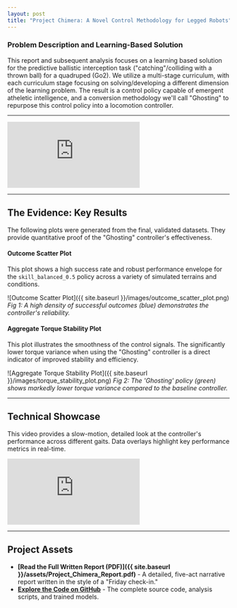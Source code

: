 ```yaml
---
layout: post
title: "Project Chimera: A Novel Control Methodology for Legged Robots"
---
```


### Problem Description and Learning-Based Solution
This report and subsequent analysis focuses on a learning based solution for the predictive ballistic interception task ("catching"/colliding with a thrown ball) for a quadruped (Go2). We utilize a multi-stage curriculum, with each curriculum stage focusing on solving/developing a different dimension of the learning problem. The result is a control policy capable of emergent atheletic intelligence, and a conversion methodology we'll call "Ghosting" to repurpose this control policy into a locomotion controller.

---

<!-- HOW-TO: Go to your YouTube video, click "Share" -> "Embed", and copy the src="..." URL here. -->
<div class="video-container">
  <iframe src="https://www.youtube.com/embed/YOUR_TRAILER_VIDEO_ID" title="Project Trailer" frameborder="0" allow="accelerometer; autoplay; clipboard-write; encrypted-media; gyroscope; picture-in-picture" allowfullscreen></iframe>
</div>

---

## The Evidence: Key Results
The following plots were generated from the final, validated datasets. They provide quantitative proof of the "Ghosting" controller's effectiveness.

#### Outcome Scatter Plot
This plot shows a high success rate and robust performance envelope for the `skill_balanced_0.5` policy across a variety of simulated terrains and conditions.

<!-- HOW-TO: Create an 'images' folder in the root of your repository, upload your plot, and link it here. -->
![Outcome Scatter Plot]({{ site.baseurl }}/images/outcome_scatter_plot.png)
*Fig 1: A high density of successful outcomes (blue) demonstrates the controller's reliability.*

#### Aggregate Torque Stability Plot
This plot illustrates the smoothness of the control signals. The significantly lower torque variance when using the "Ghosting" controller is a direct indicator of improved stability and efficiency.

![Aggregate Torque Stability Plot]({{ site.baseurl }}/images/torque_stability_plot.png)
*Fig 2: The 'Ghosting' policy (green) shows markedly lower torque variance compared to the baseline controller.*

---

## Technical Showcase
This video provides a slow-motion, detailed look at the controller's performance across different gaits. Data overlays highlight key performance metrics in real-time.

<!-- HOW-TO: Get the embed URL for your second video here. -->
<div class="video-container">
  <iframe src="https://www.youtube.com/embed/YOUR_TECHNICAL_VIDEO_ID" title="Technical Showcase" frameborder="0" allow="accelerometer; autoplay; clipboard-write; encrypted-media; gyroscope; picture-in-picture" allowfullscreen></iframe>
</div>

---

## Project Assets

*   **[Read the Full Written Report (PDF)]({{ site.baseurl }}/assets/Project_Chimera_Report.pdf)** - A detailed, five-act narrative report written in the style of a "Friday check-in."
*   **[Explore the Code on GitHub](https://github.com/your-username/your-repo-name)** - The complete source code, analysis scripts, and trained models.
